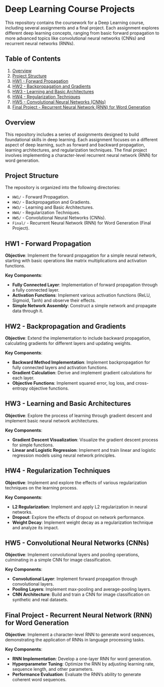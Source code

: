 # Deep Learning Course Projects

This repository contains the coursework for a Deep Learning course, including several assignments and a final project. Each assignment explores different deep learning concepts, ranging from basic forward propagation to more advanced topics like convolutional neural networks (CNNs) and recurrent neural networks (RNNs).

## Table of Contents

1. [Overview](#overview)
2. [Project Structure](#project-structure)
3. [HW1 - Forward Propagation](#hw1---forward-propagation)
4. [HW2 - Backpropagation and Gradients](#hw2---backpropagation-and-gradients)
5. [HW3 - Learning and Basic Architectures](#hw3---learning-and-basic-architectures)
6. [HW4 - Regularization Techniques](#hw4---regularization-techniques)
7. [HW5 - Convolutional Neural Networks (CNNs)](#hw5---convolutional-neural-networks-cnns)
8. [Final Project - Recurrent Neural Network (RNN) for Word Generation](#final-project---recurrent-neural-network-rnn-for-word-generation)


## Overview

This repository includes a series of assignments designed to build foundational skills in deep learning. Each assignment focuses on a different aspect of deep learning, such as forward and backward propagation, learning architectures, and regularization techniques. The final project involves implementing a character-level recurrent neural network (RNN) for word generation.

## Project Structure

The repository is organized into the following directories:

- `HW1/` - Forward Propagation.
- `HW2/` - Backpropagation and Gradients.
- `HW3/` - Learning and Basic Architectures.
- `HW4/` - Regularization Techniques.
- `HW5/` - Convolutional Neural Networks (CNNs).
- `Final/` - Recurrent Neural Network (RNN) for Word Generation (Final Project).

## HW1 - Forward Propagation

**Objective**: Implement the forward propagation for a simple neural network, starting with basic operations like matrix multiplications and activation functions.

**Key Components**:
- **Fully Connected Layer**: Implementation of forward propagation through a fully connected layer.
- **Activation Functions**: Implement various activation functions (ReLU, Sigmoid, Tanh) and observe their effects.
- **Simple Network Assembly**: Construct a simple network and propagate data through it.

## HW2 - Backpropagation and Gradients

**Objective**: Extend the implementation to include backward propagation, calculating gradients for different layers and updating weights.

**Key Components**:
- **Backward Method Implementation**: Implement backpropagation for fully connected layers and activation functions.
- **Gradient Calculation**: Derive and implement gradient calculations for each layer.
- **Objective Functions**: Implement squared error, log loss, and cross-entropy objective functions.

## HW3 - Learning and Basic Architectures

**Objective**: Explore the process of learning through gradient descent and implement basic neural network architectures.

**Key Components**:
- **Gradient Descent Visualization**: Visualize the gradient descent process for simple functions.
- **Linear and Logistic Regression**: Implement and train linear and logistic regression models using neural network principles.

## HW4 - Regularization Techniques

**Objective**: Implement and explore the effects of various regularization techniques on the learning process.

**Key Components**:
- **L2 Regularization**: Implement and apply L2 regularization in neural networks.
- **Dropout**: Explore the effects of dropout on network performance.
- **Weight Decay**: Implement weight decay as a regularization technique and analyze its impact.

## HW5 - Convolutional Neural Networks (CNNs)

**Objective**: Implement convolutional layers and pooling operations, culminating in a simple CNN for image classification.

**Key Components**:
- **Convolutional Layer**: Implement forward propagation through convolutional layers.
- **Pooling Layers**: Implement max-pooling and average-pooling layers.
- **CNN Architecture**: Build and train a CNN for image classification on synthetic and real datasets.

## Final Project - Recurrent Neural Network (RNN) for Word Generation

**Objective**: Implement a character-level RNN to generate word sequences, demonstrating the application of RNNs in language processing tasks.

**Key Components**:
- **RNN Implementation**: Develop a one-layer RNN for word generation.
- **Hyperparameter Tuning**: Optimize the RNN by adjusting learning rate, sequence length, and other parameters.
- **Performance Evaluation**: Evaluate the RNN’s ability to generate coherent word sequences.
